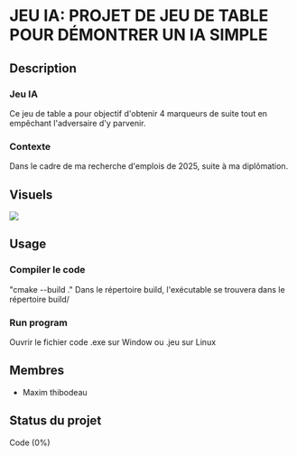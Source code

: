 # JEU IA: PROJET DE JEU DE TABLE POUR DÉMONTRER UN IA SIMPLE

## Description

### Jeu IA
Ce jeu de table a pour objectif d'obtenir 4 marqueurs de suite tout en empêchant l'adversaire d'y parvenir.

### Contexte
Dans le cadre de ma recherche d'emplois de 2025, suite à ma diplômation.

## Visuels

![](PNG/Diagramme_Deploiement.png)

## Usage

### Compiler le code

"cmake --build ."  Dans le répertoire build, l'exécutable se trouvera dans le répertoire build/

### Run program

Ouvrir le fichier code .exe sur Window ou .jeu sur Linux

## Membres

- Maxim thibodeau

## Status du projet
Code (0%)

